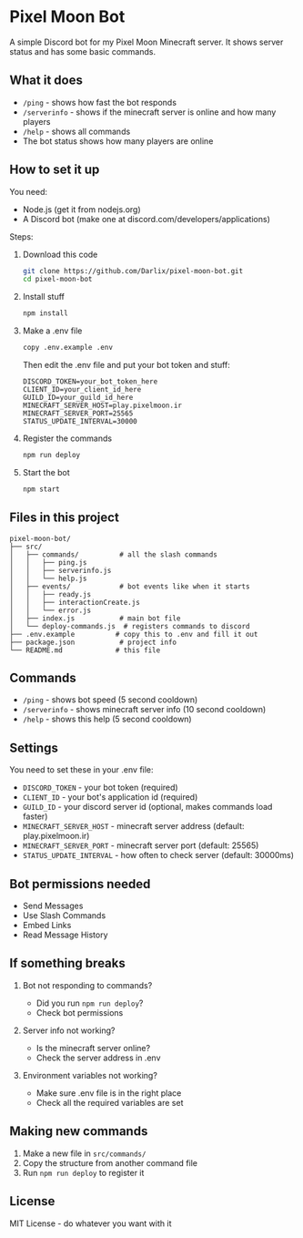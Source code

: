 # Pixel Moon Bot

A simple Discord bot for my Pixel Moon Minecraft server. It shows server status and has some basic commands.

## What it does

- `/ping` - shows how fast the bot responds
- `/serverinfo` - shows if the minecraft server is online and how many players
- `/help` - shows all commands
- The bot status shows how many players are online

## How to set it up

You need:
- Node.js (get it from nodejs.org)
- A Discord bot (make one at discord.com/developers/applications)

Steps:

1. Download this code
   ```bash
   git clone https://github.com/Darlix/pixel-moon-bot.git
   cd pixel-moon-bot
   ```

2. Install stuff
   ```bash
   npm install
   ```

3. Make a .env file
   ```bash
   copy .env.example .env
   ```
   
   Then edit the .env file and put your bot token and stuff:
   ```env
   DISCORD_TOKEN=your_bot_token_here
   CLIENT_ID=your_client_id_here
   GUILD_ID=your_guild_id_here
   MINECRAFT_SERVER_HOST=play.pixelmoon.ir
   MINECRAFT_SERVER_PORT=25565
   STATUS_UPDATE_INTERVAL=30000
   ```

4. Register the commands
   ```bash
   npm run deploy
   ```

5. Start the bot
   ```bash
   npm start
   ```

## Files in this project

```
pixel-moon-bot/
├── src/
│   ├── commands/          # all the slash commands
│   │   ├── ping.js
│   │   ├── serverinfo.js
│   │   └── help.js
│   ├── events/            # bot events like when it starts
│   │   ├── ready.js
│   │   ├── interactionCreate.js
│   │   └── error.js
│   ├── index.js           # main bot file
│   └── deploy-commands.js  # registers commands to discord
├── .env.example          # copy this to .env and fill it out
├── package.json           # project info
└── README.md             # this file
```

## Commands

- `/ping` - shows bot speed (5 second cooldown)
- `/serverinfo` - shows minecraft server info (10 second cooldown)  
- `/help` - shows this help (5 second cooldown)

## Settings

You need to set these in your .env file:

- `DISCORD_TOKEN` - your bot token (required)
- `CLIENT_ID` - your bot's application id (required)
- `GUILD_ID` - your discord server id (optional, makes commands load faster)
- `MINECRAFT_SERVER_HOST` - minecraft server address (default: play.pixelmoon.ir)
- `MINECRAFT_SERVER_PORT` - minecraft server port (default: 25565)
- `STATUS_UPDATE_INTERVAL` - how often to check server (default: 30000ms)

## Bot permissions needed

- Send Messages
- Use Slash Commands  
- Embed Links
- Read Message History

## If something breaks

1. Bot not responding to commands?
   - Did you run `npm run deploy`?
   - Check bot permissions

2. Server info not working?
   - Is the minecraft server online?
   - Check the server address in .env

3. Environment variables not working?
   - Make sure .env file is in the right place
   - Check all the required variables are set

## Making new commands

1. Make a new file in `src/commands/`
2. Copy the structure from another command file
3. Run `npm run deploy` to register it

## License

MIT License - do whatever you want with it